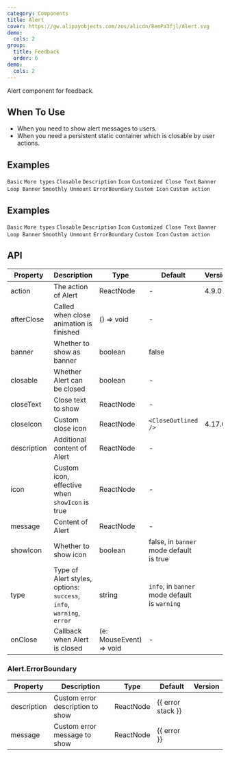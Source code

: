 ```yaml
---
category: Components
title: Alert
cover: https://gw.alipayobjects.com/zos/alicdn/8emPa3fjl/Alert.svg
demo:
  cols: 2
group:
  title: Feedback
  order: 6
demo:
  cols: 2
---
```


Alert component for feedback.

## When To Use

- When you need to show alert messages to users.
- When you need a persistent static container which is closable by user actions.

## Examples

<code src="./demo/basic.tsx">Basic</code>
<code src="./demo/style.tsx">More types</code>
<code src="./demo/closable.tsx">Closable</code>
<code src="./demo/description.tsx">Description</code>
<code src="./demo/icon.tsx">Icon</code>
<code src="./demo/close-text.tsx">Customized Close Text</code>
<code src="./demo/banner.tsx">Banner</code>
<code src="./demo/loop-banner.tsx">Loop Banner</code>
<code src="./demo/smooth-closed.tsx">Smoothly Unmount</code>
<code src="./demo/error-boundary.tsx">ErrorBoundary</code>
<code src="./demo/custom-icon.tsx">Custom Icon</code>
<code src="./demo/action.tsx">Custom action</code>

## Examples

<code src="./demo/basic.tsx">Basic</code>
<code src="./demo/style.tsx">More types</code>
<code src="./demo/closable.tsx">Closable</code>
<code src="./demo/description.tsx">Description</code>
<code src="./demo/icon.tsx">Icon</code>
<code src="./demo/close-text.tsx">Customized Close Text</code>
<code src="./demo/banner.tsx">Banner</code>
<code src="./demo/loop-banner.tsx">Loop Banner</code>
<code src="./demo/smooth-closed.tsx">Smoothly Unmount</code>
<code src="./demo/error-boundary.tsx">ErrorBoundary</code>
<code src="./demo/custom-icon.tsx">Custom Icon</code>
<code src="./demo/action.tsx">Custom action</code>

## API

| Property    | Description                                                          | Type                    | Default                                       | Version |
| ----------- | -------------------------------------------------------------------- | ----------------------- | --------------------------------------------- | ------- |
| action      | The action of Alert                                                  | ReactNode               | -                                             | 4.9.0   |
| afterClose  | Called when close animation is finished                              | () => void              | -                                             |         |
| banner      | Whether to show as banner                                            | boolean                 | false                                         |         |
| closable    | Whether Alert can be closed                                          | boolean                 | -                                             |         |
| closeText   | Close text to show                                                   | ReactNode               | -                                             |         |
| closeIcon   | Custom close icon                                                    | ReactNode               | `<CloseOutlined />`                           | 4.17.0  |
| description | Additional content of Alert                                          | ReactNode               | -                                             |         |
| icon        | Custom icon, effective when `showIcon` is true                       | ReactNode               | -                                             |         |
| message     | Content of Alert                                                     | ReactNode               | -                                             |         |
| showIcon    | Whether to show icon                                                 | boolean                 | false, in `banner` mode default is true       |         |
| type        | Type of Alert styles, options: `success`, `info`, `warning`, `error` | string                  | `info`, in `banner` mode default is `warning` |         |
| onClose     | Callback when Alert is closed                                        | (e: MouseEvent) => void | -                                             |         |

### Alert.ErrorBoundary

| Property    | Description                      | Type      | Default           | Version |
| ----------- | -------------------------------- | --------- | ----------------- | ------- |
| description | Custom error description to show | ReactNode | {{ error stack }} |         |
| message     | Custom error message to show     | ReactNode | {{ error }}       |         |
